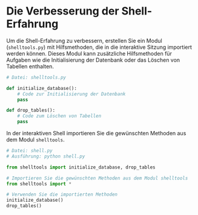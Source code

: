 # Die Verbesserung der Shell-Erfahrung

Um die Shell-Erfahrung zu verbessern, erstellen Sie ein Modul (`shelltools.py`) mit Hilfsmethoden, die in die interaktive Sitzung importiert werden können. Dieses Modul kann zusätzliche Hilfsmethoden für Aufgaben wie die Initialisierung der Datenbank oder das Löschen von Tabellen enthalten.

```python
# Datei: shelltools.py

def initialize_database():
    # Code zur Initialisierung der Datenbank
    pass

def drop_tables():
    # Code zum Löschen von Tabellen
    pass
```

In der interaktiven Shell importieren Sie die gewünschten Methoden aus dem Modul `shelltools`.

```python
# Datei: shell.py
# Ausführung: python shell.py

from shelltools import initialize_database, drop_tables

# Importieren Sie die gewünschten Methoden aus dem Modul shelltools
from shelltools import *

# Verwenden Sie die importierten Methoden
initialize_database()
drop_tables()
```

